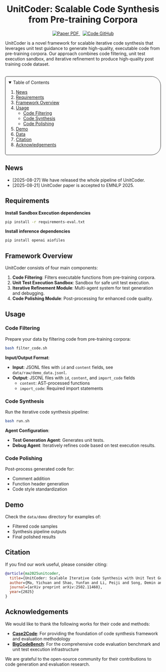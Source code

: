 <p align="center">
  <h1 align="center">UnitCoder: Scalable Code Synthesis from Pre-training Corpora</h1>
  <p align="center">
    <a href="https://arxiv.org/pdf/2502.11460">
      <img src='https://img.shields.io/badge/Paper-PDF-red?style=flat&logo=arXiv&logoColor=red' alt='Paper PDF'>
    </a>
    <a href='https://github.com/Entarochuan/UnitCoder' style='padding-left: 0.5rem;'>
      <img src='https://img.shields.io/badge/Code-GitHub-green?style=flat&logo=github&logoColor=green' alt='Code GitHub'>
    </a>
    <!-- <a href='https://huggingface.co/unitcoder' style='padding-left: 0.5rem;'>
      <img src='https://img.shields.io/badge/Model-Hugging%20Face-yellow?style=flat&logo=Hugging%20face&logoColor=yellow' alt='Model Hugging Face'>
    </a> -->
  </p>
</p>

UnitCoder is a novel framework for scalable iterative code synthesis that leverages unit test guidance to generate high-quality, executable code from pre-training corpora. Our approach combines code filtering, unit test execution sandbox, and iterative refinement to produce high-quality post training code dataset.

<br>

<!-- TABLE OF CONTENTS -->
<details open="open" style='padding: 10px; border-radius:5px 30px 30px 5px; border-style: solid; border-width: 1px;'>
  <summary>Table of Contents</summary>
  <ol>
    <li>
      <a href="#news">News</a>
    </li>
    <li>
      <a href="#requirements">Requirements</a>
    </li>
    <li>
      <a href="#framework">Framework Overview</a>
    </li>
    <li>
      <a href="#usage">Usage</a>
      <ul>
        <li>
          <a href="#code-filtering">Code Filtering</a>
        </li>
        <li>
          <a href="#code-synthesis">Code Synthesis</a>
        </li>
        <li>
          <a href="#code-polishing">Code Polishing</a>
        </li>
      </ul>
    </li>
    <li>
      <a href="#demo">Demo</a>
    </li>
    <li>
      <a href="#data">Data</a>
    </li>
    <li>
      <a href="#citation">Citation</a>
    </li>
    <li>
      <a href="#acknowledgements">Acknowledgements</a>
    </li>
  </ol>
</details>

## News

- [2025-08-27] We have released the whole pipeline of UnitCoder.
- [2025-08-21] UnitCoder paper is accepted to EMNLP 2025.

## Requirements


**Install Sandbox Execution dependencies**

```bash
pip install -r requirements-eval.txt
```

**Install inference dependencies**

```bash
pip install openai aiofiles
```


## Framework Overview

UnitCoder consists of four main components:

1. **Code Filtering**: Filters executable functions from pre-training corpora.
2. **Unit Test Execution Sandbox**: Sandbox for safe unit test execution.
3. **Iterative Refinement Module**: Multi-agent system for test generation and debugging.
4. **Code Polishing Module**: Post-processing for enhanced code quality.

## Usage

### Code Filtering

Prepare your data by filtering code from pre-training corpora:

```bash
bash filter_code.sh
```

**Input/Output Format**:
- **Input**: JSONL files with `id` and `content` fields, see `data/raw/demo_data.jsonl`.
- **Output**: JSONL files with `id`, `content`, and `import_code` fields
  - `content`: AST-processed functions
  - `import_code`: Required import statements

### Code Synthesis

Run the iterative code synthesis pipeline:

```bash
bash run.sh
```

**Agent Configuration**:
- **Test Generation Agent**: Generates unit tests.
- **Debug Agent**: Iteratively refines code based on test execution results.

### Code Polishing

Post-process generated code for:
- Comment addition
- Function header generation
- Code style standardization

## Demo

Check the `data/demo` directory for examples of:
- Filtered code samples
- Synthesis pipeline outputs
- Final polished results

## Citation

If you find our work useful, please consider citing:

```bibtex
@article{ma2025unitcoder,
  title={UnitCoder: Scalable Iterative Code Synthesis with Unit Test Guidance},
  author={Ma, Yichuan and Shao, Yunfan and Li, Peiji and Song, Demin and Guo, Qipeng and Li, Linyang and Qiu, Xipeng and Chen, Kai},
  journal={arXiv preprint arXiv:2502.11460},
  year={2025}
}
```

## Acknowledgements

We would like to thank the following works for their code and methods:

- **[Case2Code](https://github.com/choosewhatulike/case2code)**: For providing the foundation of code synthesis framework and evaluation methodology
- **[BigCodeBench](https://github.com/bigcode-project/bigcodebench)**: For the comprehensive code evaluation benchmark and unit test execution infrastructure

We are grateful to the open-source community for their contributions to code generation and evaluation research.
